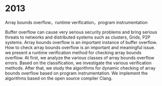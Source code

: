 2013
====

  Array bounds overflow，runtime verification，program instrumentation

  Buffer overflow can cause very serious security problems and bring serious threats to networks and distributed systems such as clusters, Grids, P2P systems. Array bounds overflow is an important instance of buffer overflow. How to check array bounds overflow is an important and meaningful issue. we present a runtime verification method for checking array bounds overflow. At first, we analyze the various classes of array bounds overflow errors. Based on the classification, we investigate the various verification methods. After that, we study the algorithms for dynamic checking of array bounds overflow based on program instrumentation. We implement the algorithms based on the open source compiler Clang. 
